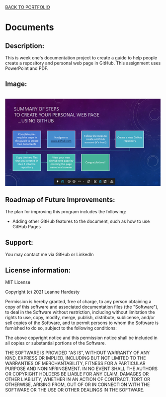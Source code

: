 <a href="https://leanneh11.github.io/LeanneH/" >BACK TO PORTFOLIO</a>
# Documents

## **Description:**
This is week one's documentation project to create a guide to help people create a repository and personal web page in GitHub. This assignment uses PowerPoint and PDF.

## **Image:** 
<br>
<img src="githubsetup.png" width='500' />

## **Roadmap of Future Improvements:**
The plan for improving this program includes the following:
- Adding other GitHub features to the document, such as how to use GitHub Pages

## **Support:**
You may contact me via GitHub or LinkedIn

## **License information:**
MIT License

Copyright (c) 2021 Leanne Hardesty

Permission is hereby granted, free of charge, to any person obtaining a copy
of this software and associated documentation files (the "Software"), to deal
in the Software without restriction, including without limitation the rights
to use, copy, modify, merge, publish, distribute, sublicense, and/or sell
copies of the Software, and to permit persons to whom the Software is
furnished to do so, subject to the following conditions:

The above copyright notice and this permission notice shall be included in all
copies or substantial portions of the Software.

THE SOFTWARE IS PROVIDED "AS IS", WITHOUT WARRANTY OF ANY KIND, EXPRESS OR
IMPLIED, INCLUDING BUT NOT LIMITED TO THE WARRANTIES OF MERCHANTABILITY,
FITNESS FOR A PARTICULAR PURPOSE AND NONINFRINGEMENT. IN NO EVENT SHALL THE
AUTHORS OR COPYRIGHT HOLDERS BE LIABLE FOR ANY CLAIM, DAMAGES OR OTHER
LIABILITY, WHETHER IN AN ACTION OF CONTRACT, TORT OR OTHERWISE, ARISING FROM,
OUT OF OR IN CONNECTION WITH THE SOFTWARE OR THE USE OR OTHER DEALINGS IN THE
SOFTWARE.
<br>

